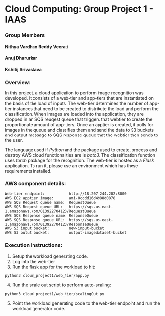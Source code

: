 # Cloud Computing: Group Project 1 - IAAS

### Group Members
#### Nithya Vardhan Reddy Veerati
#### Anuj Dharurkar
#### Kshitij Srivastava

### **Overview:**
In this project, a cloud application to perform image recognition was developed. It consists of a web-tier and app-tiers that are instantiated on the basis of the load of inputs. 
The web-tier determines the number of app-tier instances that need to be created to distribute the load and perform the classification.
When images are loaded into the application, they are dropped in an SQS reuqest queue that triggers that webtier to create the proportionate amount of app-tiers. 
Once an apptier is created, it polls for images in the queue and classifies them and send the data to S3 buckets and output message to SQS response queue that the webtier then sends to the user.

The language used if *Python* and the package used to create, process and destroy AWS cloud functionalities are is *boto3*. The classification function uses *torch* package for the recognition. The web-tier is hosted as a *Flask* application.
To run it, please use an environment which has these requirements installed.

### **AWS component details:**
```
Web-tier endpoint:           http://18.207.244.202:8000
AWS EC2 apptier image:       ami-0ccdd16d4988d0878
AWS SQS Request queue name:  RequestQueue
AWS SQS Request queue URL:   https://sqs.us-east-1.amazonaws.com/013922704123/RequestQueue
AWS SQS Response queue name: ResponseQueue
AWS SQS Response queue URL:  https://sqs.us-east-1.amazonaws.com/013922704123/ResponseQueue
AWS S3 input bucket:         new-input-bucket
AWS S3 outut bucket:         output-imagedataset-bucket
```
### **Execution Instructions:**
1. Setup the workload generating code.
2. Log into the web-tier
3. Run the flask app for the workload to hit:

```
python3 cloud_project1/web_tier/app.py
```
4. Run the scale out script to perform auto-scaling:
```
python3 cloud_project1/web_tier/scalingOut.py
```
5. Point the workload generating code to the web-tier endpoint and run the workload generator code.